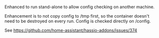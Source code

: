Enhanced to run stand-alone to allow config checking on another machine.

Enhancement is to not copy config to /tmp first, so the container doesn't need to be destroyed on every run.
Config is checked directly on /config.

See https://github.com/home-assistant/hassio-addons/issues/374
